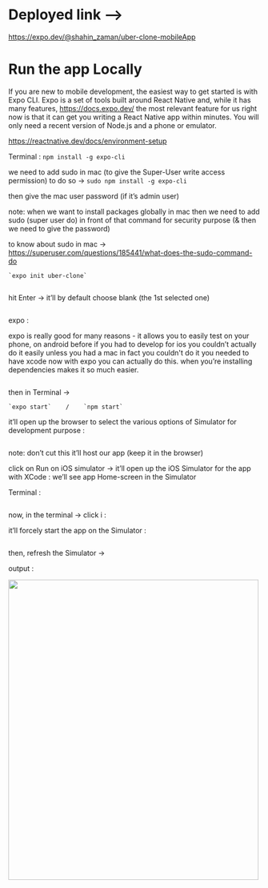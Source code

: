# Deployed link --> 
https://expo.dev/@shahin_zaman/uber-clone-mobileApp


# Run the app Locally

If you are new to mobile development, the easiest way to get started is with Expo CLI. Expo is a set of tools built around React Native and, while it has many features,
https://docs.expo.dev/
the most relevant feature for us right now is that it can get you writing a React Native app within minutes. You will only need a recent version of Node.js and a phone or emulator.

https://reactnative.dev/docs/environment-setup

Terminal :
		`npm install -g expo-cli`

we need to add sudo in mac (to give the Super-User write access permission)
to do so → 
		`sudo npm install -g expo-cli`

then give the mac user password (if it’s admin user)

note: when we want to install packages globally in mac then we need to add sudo (super user do) in front of that command for security purpose (& then we need to give the password)

to know about sudo in mac → 
https://superuser.com/questions/185441/what-does-the-sudo-command-do

	`expo init uber-clone`


<img src="https://firebasestorage.googleapis.com/v0/b/file-upload-15ce7.appspot.com/o/1.png?alt=media&token=6d877c82-56e4-44bf-8ee7-0c00b4bdcc60" alt="">


hit Enter → it’ll by default choose blank (the 1st selected one)


<img src="https://firebasestorage.googleapis.com/v0/b/file-upload-15ce7.appspot.com/o/2.png?alt=media&token=7754f91d-6ca8-41af-b6af-6589889ced00" alt="">


expo : 

expo is really good for many reasons - it allows you to easily test on your phone, on android before if you had to develop for ios you couldn’t actually do it easily unless you had a mac in fact you couldn't do it you needed to have xcode now with expo you can actually do this.
when you’re installing dependencies makes it so much easier.


<img src="https://firebasestorage.googleapis.com/v0/b/file-upload-15ce7.appspot.com/o/3.png?alt=media&token=19d5496b-9d44-46a7-a72a-a24c27bcb495" alt="">


then in Terminal → 

	`expo start`    /    `npm start`


it’ll open up the browser to select the various options of Simulator for development purpose :


<img src="https://firebasestorage.googleapis.com/v0/b/file-upload-15ce7.appspot.com/o/4.png?alt=media&token=83ec38ba-ba73-4828-9fd2-1dcbc1a9133a" alt="">

note: don’t cut this it’ll host our app (keep it in the browser)


click on Run on iOS simulator → it’ll open up the iOS Simulator for the app with XCode :
we’ll see app Home-screen in the Simulator

Terminal :

<img src="https://firebasestorage.googleapis.com/v0/b/file-upload-15ce7.appspot.com/o/5.png?alt=media&token=99b81f16-8a6c-4239-84fb-8fd82377af67" alt="">

now, in the terminal → click i :

it’ll forcely start the app on the Simulator :


<img src="https://firebasestorage.googleapis.com/v0/b/file-upload-15ce7.appspot.com/o/6.png?alt=media&token=c7e1c8e7-1ace-4293-8393-3de21893ab6f" alt="">


then, refresh the Simulator → 

output :


<img src="https://firebasestorage.googleapis.com/v0/b/file-upload-15ce7.appspot.com/o/7.jpg?alt=media&token=9dc1772d-b7b3-4537-8faa-db15982ffa07" alt="" width="500" height="600">


